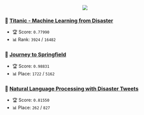 <p align="center">
  <img src="https://readme-typing-svg.demolab.com/?font=Fira+Code&size=32&pause=1000&color=36BCF7&center=true&vCenter=true&width=600&lines=%F0%9F%9A%80+Kaggle+Competitions;Classic+ML+%7C+NLP+%7C+CV" />
</p>


### 🚢 [Titanic - Machine Learning from Disaster](https://www.kaggle.com/competitions/titanic)
- 🏆 Score: `0.77990`
- 📊 Rank: `3924` / `16482`

### 🌆 [Journey to Springfield](https://www.kaggle.com/competitions/journey-springfield)
- 🏆 Score: `0.98831`
- 📊 Place: `1722` / `5162`

### 📖 [Natural Language Processing with Disaster Tweets](https://www.kaggle.com/competitions/nlp-getting-started)
- 🏆 Score: `0.81550`
- 📊 Place: `262` / `827`